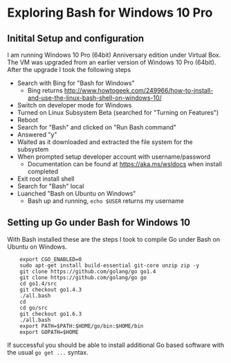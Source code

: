 
# Exploring Bash for Windows 10 Pro

## Initital Setup and configuration

I am running Windows 10 Pro (64bit) Anniversary edition under Virtual Box. The VM was upgraded from an earlier version of Windows 10 Pro (64bit). After the upgrade I took the following steps

+ Search with Bing for "Bash for Windows" 
    + Bing returns http://www.howtogeek.com/249966/how-to-install-and-use-the-linux-bash-shell-on-windows-10/
+ Switch on developer mode for Windows
+ Turned on Linux Subsystem Beta (searched for "Turning on Features")
+ Reboot
+ Search for "Bash" and clicked on "Run Bash command"
+ Answered "y"
+ Waited as it downloaded and extracted the file system for the subsystem
+ When prompted setup developer account with username/password
    + Documentation can be found at https://aka.ms/wsldocs when install completed
+ Exit root install shell
+ Search for "Bash" local
+ Luanched "Bash on Ubuntu on Windows"
    + Bash up and running, `echo $USER` returns my username

## Setting up Go under Bash for Windows 10

With Bash installed these are the steps I took to compile Go
under Bash on Ubuntu on Windows.

```shell
    export CGO_ENABLED=0
    sudo apt-get install build-essential git-core unzip zip -y
    git clone https://github.com/golang/go go1.4
    git clone https://github.com/golang/go go
    cd go1.4/src
    git checkout go1.4.3
    ./all.bash
    cd
    cd go/src
    git checkout go1.6.3
    ./all.bash
    export PATH=$PATH:$HOME/go/bin:$HOME/bin
    export GOPATH=$HOME
```

If successful you should be able to install additional Go based software
with the usual `go get ...` syntax.



